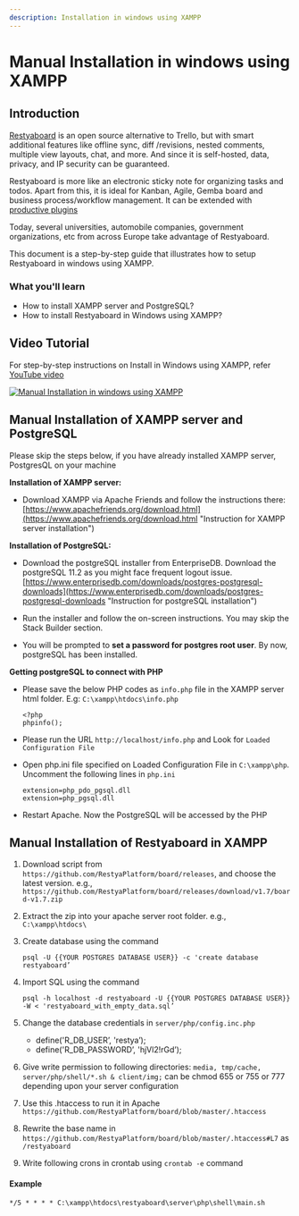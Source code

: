 ```yaml
---
description: Installation in windows using XAMPP
---
```


# Manual Installation in windows using XAMPP

## Introduction

[Restyaboard](https://restya.com/board) is an open source alternative to Trello, but with smart additional features like offline sync, diff /revisions, nested comments, multiple view layouts, chat, and more. And since it is self-hosted, data, privacy, and IP security can be guaranteed.

Restyaboard is more like an electronic sticky note for organizing tasks and todos. Apart from this, it is ideal for Kanban, Agile, Gemba board and business process/workflow management. It can be extended with [productive plugins](https://restya.com/board/apps "productive plugins")

Today, several universities, automobile companies, government organizations, etc from across Europe take advantage of Restyaboard.

This document is a step-by-step guide that illustrates how to setup Restyaboard in windows using XAMPP.

### What you'll learn

*   How to install XAMPP server and PostgreSQL?
*   How to install Restyaboard in Windows using XAMPP?

## Video Tutorial

For step-by-step instructions on Install in Windows using XAMPP, refer [YouTube video](https://www.youtube.com/watch?v=AB2IJYuMxTQ "Watch video on Manual Installation in windows using XAMPP")

[![Manual Installation in windows using XAMPP](windows_installation.png)](https://www.youtube.com/watch?v=AB2IJYuMxTQ "Watch video on Manual Installation in windows using XAMPP")

## Manual Installation of XAMPP server and PostgreSQL

Please skip the steps below, if you have already installed XAMPP server, PostgresQL on your machine

**Installation of XAMPP server:**

*   Download XAMPP via Apache Friends and follow the instructions there: [https://www.apachefriends.org/download.html](https://www.apachefriends.org/download.html "Instruction for XAMPP server installation")
    

**Installation of PostgreSQL:**

*   Download the postgreSQL installer from EnterpriseDB. Download the postgreSQL 11.2 as you might face frequent logout issue. [https://www.enterprisedb.com/downloads/postgres-postgresql-downloads](https://www.enterprisedb.com/downloads/postgres-postgresql-downloads "Instruction for postgreSQL installation")
    
*   Run the installer and follow the on-screen instructions. You may skip the Stack Builder section.
    
*   You will be prompted to **set a password for postgres root user**. By now, postgreSQL has been installed.
    

**Getting postgreSQL to connect with PHP**

*   Please save the below PHP codes as `info.php` file in the XAMPP server html folder. E.g: `C:\xampp\htdocs\info.php`
    
        <?php
        phpinfo();
                  
    
*   Please run the URL `http://localhost/info.php` and Look for `Loaded Configuration File`
    
*   Open php.ini file specified on Loaded Configuration File in `C:\xampp\php`. Uncomment the following lines in `php.ini`
    
        
        extension=php_pdo_pgsql.dll
        extension=php_pgsql.dll
                      
    
*   Restart Apache. Now the PostgreSQL will be accessed by the PHP
    
## Manual Installation of Restyaboard in XAMPP

1.  Download script from `https://github.com/RestyaPlatform/board/releases`, and choose the latest version. e.g., `https://github.com/RestyaPlatform/board/releases/download/v1.7/board-v1.7.zip`
2.  Extract the zip into your apache server root folder. e.g., `C:\xampp\htdocs\`
3.  Create database using the command
    
        psql -U {{YOUR POSTGRES DATABASE USER}} -c 'create database restyaboard’
    
4.  Import SQL using the command
    
        psql -h localhost -d restyaboard -U {{YOUR POSTGRES DATABASE USER}} -W < 'restyaboard_with_empty_data.sql’
    
5.  Change the database credentials in `server/php/config.inc.php`
    *   define('R\_DB\_USER’, 'restya’);
    *   define('R\_DB\_PASSWORD’, 'hjVl2!rGd’);
6.  Give write permission to following directories: `media, tmp/cache, server/php/shell/*.sh & client/img;` can be chmod 655 or 755 or 777 depending upon your server configuration
7.  Use this .htaccess to run it in Apache `https://github.com/RestyaPlatform/board/blob/master/.htaccess`
8.  Rewrite the base name in `https://github.com/RestyaPlatform/board/blob/master/.htaccess#L7` as `/restyaboard`
9.  Write following crons in crontab using `crontab -e` command

#### Example

    */5 * * * * C:\xampp\htdocs\restyaboard\server\php\shell\main.sh